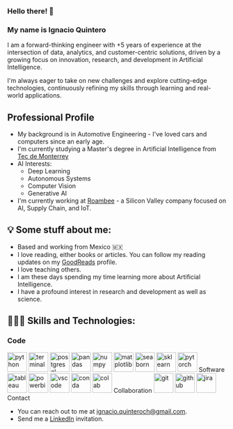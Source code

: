 ### Hello there! 👋

### My name is Ignacio Quintero

I am a forward-thinking engineer with +5 years of experience at the intersection of data, analytics, and customer-centric solutions, driven by a growing focus on innovation, research, and development in Artificial Intelligence.

I'm always eager to take on new challenges and explore cutting-edge technologies, continuously refining my skills through learning and real-world applications.


## Professional Profile

- My background is in Automotive Engineering - I've loved cars and computers since an early age.
- I'm currently studying a Master's degree in Artificial Intelligence from [Tec de Monterrey](https://maestriasydiplomados.tec.mx/posgrados/maestria-en-inteligencia-artificial-aplicada?locale=en)
- AI Interests:
    - Deep Learning
    - Autonomous Systems
    - Computer Vision
    - Generative AI
- I'm currently working at <a href="https://www.roambee.com/">Roambee</a> - a Silicon Valley company focused on AI, Supply Chain, and IoT.

## 💡 Some stuff about me:
- Based and working from Mexico 🇲🇽
- I love reading, either books or articles. You can follow my reading updates on my [GoodReads](https://www.goodreads.com/user/show/142305182-ignacio-quintero) profile.
- I love teaching others.
- I am these days spending my time learning more about Artificial Intelligence.
- I have a profound interest in research and development as well as science.

## 👨🏻‍💻 Skills and Technologies:

### Code

<img src="https://cdn4.iconfinder.com/data/icons/logos-and-brands/512/267_Python_logo-512.png" alt="python" width="45" height="45"/>
<img
<img src="https://cdn4.iconfinder.com/data/icons/small-n-flat/24/terminal-512.png" alt="terminal" width="45" height="45"/>
<img
<img src="https://cdn.jsdelivr.net/gh/devicons/devicon@latest/icons/postgresql/postgresql-original.svg" alt="postgresql" width="45" height="45"/>
<img
<img src="https://cdn.jsdelivr.net/gh/devicons/devicon@latest/icons/pandas/pandas-original.svg" alt="pandas" width="45" height="45"/>
<img
<img src="https://cdn.jsdelivr.net/gh/devicons/devicon@latest/icons/numpy/numpy-original.svg" alt="numpy" width="45" height="45"/>
<img
<img src="https://cdn.jsdelivr.net/gh/devicons/devicon@latest/icons/matplotlib/matplotlib-original.svg" alt="matplotlib" width="45" height="45"/>
<img
<img src="https://cdn.worldvectorlogo.com/logos/seaborn-1.svg" alt="seaborn" width="45" height="45"/>
<img
<img src="https://cdn.jsdelivr.net/gh/devicons/devicon@latest/icons/scikitlearn/scikitlearn-original.svg" alt="sklearn" width="45" height="45"/>
<img
<img src="https://cdn.jsdelivr.net/gh/devicons/devicon@latest/icons/pytorch/pytorch-original.svg" alt="pytorch" width="45" height="45"/>
<img

### Software

<img src="https://cdn2.iconfinder.com/data/icons/mixd/512/3_tableau-512.png" alt="tableau" width="45" height="45"/>
<img
<img src="https://img.icons8.com/?size=100&id=3sGOUDo9nJ4k&format=png&color=000000" alt="powerbi" width="45" height="45"/>
<img
<img src="https://cdn.jsdelivr.net/gh/devicons/devicon@latest/icons/vscode/vscode-original.svg" alt="vscode" width="45" height="45"/>
<img
<img src="https://cdn.jsdelivr.net/gh/devicons/devicon@latest/icons/anaconda/anaconda-original.svg" alt="conda" width="45" height="45"/>
<img
<img src="https://registry.npmmirror.com/@lobehub/icons-static-png/1.39.0/files/dark/colab-color.png" alt="colab" width="45" height="45"/>
<img

### Collaboration

<img src="https://cdn3.iconfinder.com/data/icons/social-media-2169/24/social_media_social_media_logo_git-512.png" alt="git" width="45" height="45"/>
<img
<img src="https://cdn4.iconfinder.com/data/icons/ionicons/512/icon-social-github-512.png" alt="github" width="45" height="45"/>
<img
<img src="https://cdn.jsdelivr.net/gh/devicons/devicon@latest/icons/jira/jira-original.svg" alt="jira" width="45" height="45"/>
<img

## Contact

- You can reach out to me at ignacio.quinteroch@gmail.com.
- Send me a <a href="https://www.linkedin.com/in/igquinteroch/">LinkedIn</a> invitation.